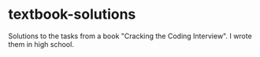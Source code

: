 # textbook-solutions
Solutions to the tasks from a book "Cracking the Coding Interview". I wrote them in high school.
